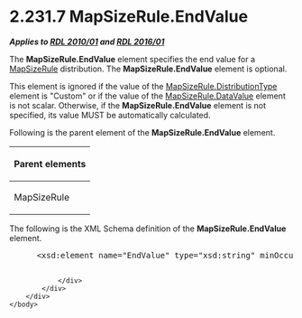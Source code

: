 <html dir="LTR" xmlns:mshelp="http://msdn.microsoft.com/mshelp" xmlns:ddue="http://ddue.schemas.microsoft.com/authoring/2003/5" xmlns:xlink="http://www.w3.org/1999/xlink" xmlns:tool="http://www.microsoft.com/tooltip">
    <head>
        <meta http-equiv="Content-Type" content="text/html; CHARSET=utf-8"></meta>
        <meta name="save" content="history"></meta>
        <title>2.231.7 MapSizeRule.EndValue</title>
        <xml>
            <mshelp:toctitle title="2.231.7 MapSizeRule.EndValue"></mshelp:toctitle>
            <mshelp:rltitle title="[MS-RDL]: MapSizeRule.EndValue"></mshelp:rltitle>
            <mshelp:keyword index="A" term="3438fbfa-5819-47d4-b7a6-214a216056bd"></mshelp:keyword>
            <mshelp:attr name="DCSext.ContentType" value="open specification"></mshelp:attr>
            <mshelp:attr name="AssetID" value="3438fbfa-5819-47d4-b7a6-214a216056bd"></mshelp:attr>
            <mshelp:attr name="TopicType" value="kbRef"></mshelp:attr>
            <mshelp:attr name="DCSext.Title" value="[MS-RDL]: MapSizeRule.EndValue" />
        </xml>
    </head>
    <body>
        <div id="header">
            <h1 class="heading">2.231.7 MapSizeRule.EndValue</h1>
        </div>
        <div id="mainSection">
            <div id="mainBody">
                <div id="allHistory" class="saveHistory"></div>
                <div id="sectionSection0" class="section" name="collapseableSection">
                    

<p><b><i>Applies to </i></b><a href="3428e690-a348-4ec7-8a6a-8efb42d2cdee.htm"><b><i>RDL 2010/01</i></b></a><b><i>
and </i></b><a href="52ce3983-2bfc-4e72-9359-42aaf5fe4509.htm"><b><i>RDL 2016/01</i></b></a></p>

<p>The <b>MapSizeRule.EndValue</b> element specifies the end
value for a <a href="88220e4e-cd18-460e-b729-a8f10c2ee40b.htm">MapSizeRule</a>
distribution. The <b>MapSizeRule.EndValue</b> element is optional. </p>

<p>This element is ignored if the value of the <a href="d64a0220-6c49-466c-b841-2b72b8cc5fc8.htm">MapSizeRule.DistributionType</a>
element is &quot;Custom&quot; or if the value of the <a href="3d6bc4e4-434e-4cc5-afe3-89b015474b89.htm">MapSizeRule.DataValue</a>
element is not scalar. Otherwise, if the <b>MapSizeRule.EndValue</b> element is
not specified, its value MUST be automatically calculated.</p>

<p>Following is the parent element of the <b>MapSizeRule.EndValue</b>
element.</p>

<table>
 <thead>
  <tr>
   <th>
   <p>Parent elements</p>
   </th>
  </tr>
 </thead>
 <tr>
  <td>
  <p>MapSizeRule</p>
  </td>
 </tr>
</table>

<p>The following is the XML Schema definition of the <b>MapSizeRule.EndValue</b>
element.</p>

<dl>
<dd>
<div><pre> &lt;xsd:element name=&quot;EndValue&quot; type=&quot;xsd:string&quot; minOccurs=&quot;0&quot; /&gt;
  
</pre></div>
</dd></dl>


                </div>
            </div>
        </div>
    </body>
</html>